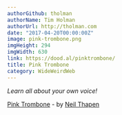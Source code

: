 ```yaml
---
authorGithub: tholman
authorName: Tim Holman
authorUrl: http://tholman.com
date: "2017-04-20T00:00:00Z"
image: pink-trombone.png
imgHeight: 294
imgWidth: 630
link: https://dood.al/pinktrombone/
title: Pink Trombone
category: WideWeirdWeb
---
```


_Learn all about your own voice!_

[Pink Trombone](https://dood.al/pinktrombone/) - by [Neil Thapen](http://venuspatrol.nfshost.com/)
